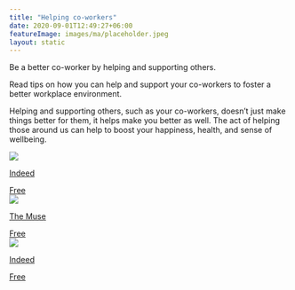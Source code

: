 ```yaml
---
title: "Helping co-workers"
date: 2020-09-01T12:49:27+06:00
featureImage: images/ma/placeholder.jpeg
layout: static
---
```


Be a better co-worker by helping and supporting others.

Read tips on how you can help and support your co-workers to foster a better workplace environment.

Helping and supporting others, such as your co-workers, doesn’t just make things better for them, it helps make you better as well. The act of helping those around us can help to boost your happiness, health, and sense of wellbeing.

<a class="ma-link" href="https://www.indeed.com/career-advice/career-development/helping-and-supporting-others-at-work"><div class="ma-card ma-card-Learning"><div class="ma-icon"><img src ="/images/Icon-check - learning - opacity.svg"/></div><div class="ma-name"><p>Indeed</p></div><div class="ma-paid-text"><span>Free</span></div></div></a><a class="ma-link" href="https://www.themuse.com/advice/how-to-support-a-coworker-through-a-personal-crisis-without-crossing-the-line"><div class="ma-card ma-card-Learning"><div class="ma-icon"><img src ="/images/Icon-check - learning - opacity.svg"/></div><div class="ma-name"><p>The Muse</p></div><div class="ma-paid-text"><span>Free</span></div></div></a><a class="ma-link" href="https://uk.indeed.com/career-advice/career-development/supportive-colleagues"><div class="ma-card ma-card-Learning"><div class="ma-icon"><img src ="/images/Icon-check - learning - opacity.svg"/></div><div class="ma-name"><p>Indeed</p></div><div class="ma-paid-text"><span>Free</span></div></div></a>  

<br/><br/>






